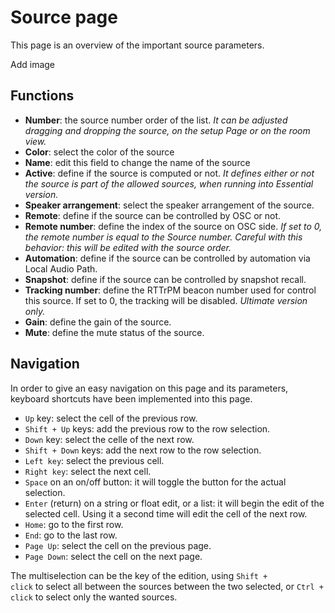 # Source page

This page is an overview of the important source parameters.

Add image

## Functions

- **Number**: the source number order of the list. _It can be adjusted dragging and dropping the source, on the setup Page or on the room view._ 
- **Color**: select the color of the source
- **Name**: edit this field to change the name of the source
- **Active**: define if the source is computed or not. _It defines either or not the source is part of the allowed sources, when running into Essential version._
- **Speaker arrangement**: select the speaker arrangement of the source.
- **Remote**: define if the source can be controlled by OSC or not.
- **Remote number**: define the index of the source on OSC side. _If set to 0, the remote number is equal to the Source number. Careful with this behavior: this will be edited with the source order._
- **Automation**: define if the source can be controlled by automation via Local Audio Path.
- **Snapshot**: define if the source can be controlled by snapshot recall.
- **Tracking number**: define the RTTrPM beacon number used for control this source. If set to 0, the tracking will be disabled. _Ultimate version only._ 
- **Gain**: define the gain of the source.
- **Mute**: define the mute status of the source.

## Navigation

In order to give an easy navigation on this page and its parameters, keyboard shortcuts have been implemented into this page.

- <code>Up</code> key: select the cell of the previous row.
- <code>Shift + Up</code> keys: add the previous row to the row selection.
- <code>Down</code> key: select the celle of the next row.
- <code>Shift + Down</code> keys: add the next row to the row selection.
- <code>Left key</code>: select the previous cell.
- <code>Right key</code>: select the next cell.
- <code>Space</code> on an on/off button: it will toggle the button for the actual selection.
- <code>Enter</code> (return) on a string or float edit, or a list: it will begin the edit of the selected cell. Using it a second time will edit the cell of the next row.
- <code>Home</code>: go to the first row.
- <code>End</code>: go to the last row.
- <code>Page Up</code>: select the cell on the previous page.
- <code>Page Down</code>: select the cell on the next page.

The multiselection can be the key of the edition, using <code>Shift + click</code> to select all between the sources between the two selected, or <code>Ctrl + click</code> to select only the wanted sources.   
  